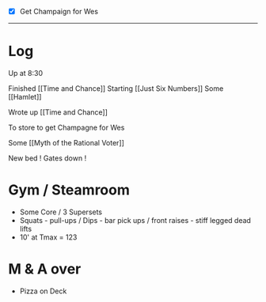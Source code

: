 
- [x] Get Champaign for Wes
---

# Log

Up at 8:30 

Finished [[Time and Chance]]
Starting [[Just Six Numbers]]
Some [[Hamlet]]

Wrote up [[Time and Chance]]

To store to get Champagne for Wes

Some [[Myth of the Rational Voter]]

New bed ! Gates down !

# Gym / Steamroom
- Some Core / 3 Supersets
- Squats - pull-ups / Dips - bar pick ups / front raises - stiff legged dead lifts
- 10' at Tmax = 123

# M & A over 
- Pizza on Deck

